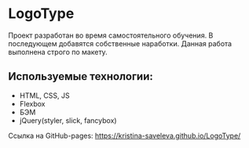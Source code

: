 # LogoType

Проект разработан во время самостоятельного обучения. В последующем добавятся собственные наработки. Данная работа выполнена строго по макету.

## Используемые технологии:
* HTML, CSS, JS
* Flexbox 
* БЭМ
* jQuery(styler, slick, fancybox)

Ссылка на GitHub-pages: https://kristina-saveleva.github.io/LogoType/
